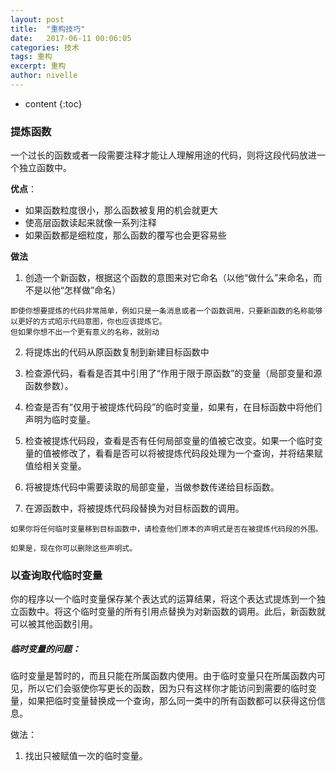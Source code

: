 ```yaml
---
layout: post
title:  "重构技巧"
date:   2017-06-11 00:06:05
categories: 技术
tags: 重构
excerpt: 重构
author: nivelle
---
```


* content
{:toc}

###  提炼函数

一个过长的函数或者一段需要注释才能让人理解用途的代码，则将这段代码放进一个独立函数中。

**优点**：

- 如果函数粒度很小，那么函数被复用的机会就更大
- 使高层函数读起来就像一系列注释
- 如果函数都是细粒度，那么函数的覆写也会更容易些

**做法**
1. 创造一个新函数，根据这个函数的意图来对它命名（以他“做什么”来命名，而不是以他“怎样做”命名）
```
即使你想要提炼的代码非常简单，例如只是一条消息或者一个函数调用，只要新函数的名称能够以更好的方式昭示代码意图，你也应该提炼它。
但如果你想不出一个更有意义的名称，就别动

```
2. 将提炼出的代码从原函数复制到新建目标函数中

3. 检查源代码，看看是否其中引用了“作用于限于原函数”的变量（局部变量和源函数参数）。
4. 检查是否有“仅用于被提炼代码段”的临时变量，如果有，在目标函数中将他们声明为临时变量。
5. 检查被提炼代码段，查看是否有任何局部变量的值被它改变。如果一个临时变量的值被修改了，看看是否可以将被提炼代码段处理为一个查询，并将结果赋值给相关变量。
6. 将被提炼代码中需要读取的局部变量，当做参数传递给目标函数。
7. 在源函数中，将被提炼代码段替换为对目标函数的调用。

```
如果你将任何临时变量移到目标函数中，请检查他们原本的声明式是否在被提炼代码段的外围。

如果是，现在你可以删除这些声明式。

```

###  以查询取代临时变量

你的程序以一个临时变量保存某个表达式的运算结果，将这个表达式提炼到一个独立函数中。将这个临时变量的所有引用点替换为对新函数的调用。此后，新函数就可以被其他函数引用。

##### 临时变量的问题：

临时变量是暂时的，而且只能在所属函数内使用。由于临时变量只在所属函数内可见，所以它们会驱使你写更长的函数，因为只有这样你才能访问到需要的临时变量，如果把临时变量替换成一个查询，那么同一类中的所有函数都可以获得这份信息。

做法：
1. 找出只被赋值一次的临时变量。
